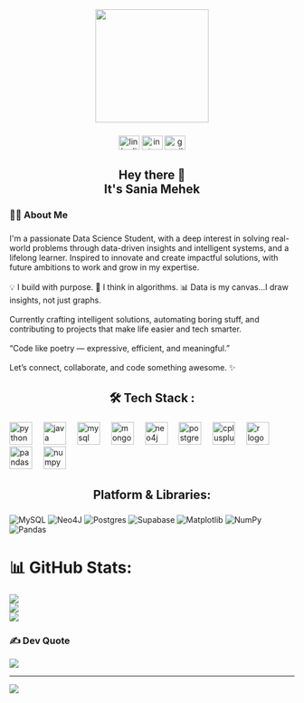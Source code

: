<div align="center">
  <img height="200" src="https://media0.giphy.com/media/v1.Y2lkPTc5MGI3NjExdnB1ZG95YTY2cnFkbXF6NXY2NmhlbDNxZ3B0cmQ2MWQxM3dxOTd1YSZlcD12MV9pbnRlcm5hbF9naWZfYnlfaWQmY3Q9Zw/qOa7H34DqwUtjqMJwz/giphy.gif"  />
</div> 

###

<div align="center">
  <img src="https://raw.githubusercontent.com/maurodesouza/profile-readme-generator/master/src/assets/icons/social/linkedin/default.svg" width="37" height="25" alt="linkedin logo"  />
  <img src="https://raw.githubusercontent.com/maurodesouza/profile-readme-generator/master/src/assets/icons/social/instagram/default.svg" width="37" height="25" alt="instagram logo"  />
  <img src="https://raw.githubusercontent.com/maurodesouza/profile-readme-generator/master/src/assets/icons/social/gmail/default.svg" width="37" height="25" alt="gmail logo"  />
</div>

###

<h2 align="center">Hey there 👋<br>It's Sania Mehek</h2>

###

<h3 align="left">👩‍💻  About Me</h3>

###

<p align="left">I'm a passionate Data Science Student, with a deep interest in solving real-world problems through data-driven insights and intelligent systems, and a lifelong learner. Inspired to innovate and create impactful solutions, with future ambitions to work and grow in my expertise.<br><br>💡 I build with purpose. 🧠 I think in algorithms. 📊 Data is my canvas...I draw insights, not just graphs.<br><br>Currently crafting intelligent solutions, automating boring stuff, and contributing to projects that make life easier and tech smarter.<br><br>“Code like poetry — expressive, efficient, and meaningful.”<br><br>Let’s connect, collaborate, and code something awesome. ✨</p>

###

<h2 align="center">🛠 Tech Stack :</h3>

###

<div align="left">
  <img src="https://cdn.jsdelivr.net/gh/devicons/devicon/icons/python/python-original.svg" height="40" alt="python logo"  />
  <img width="12" />
  <img src="https://cdn.jsdelivr.net/gh/devicons/devicon/icons/java/java-original.svg" height="40" alt="java logo"  />
  <img width="12" />
  <img src="https://cdn.jsdelivr.net/gh/devicons/devicon/icons/mysql/mysql-original.svg" height="40" alt="mysql logo"  />
  <img width="12" />
  <img src="https://cdn.jsdelivr.net/gh/devicons/devicon/icons/mongodb/mongodb-original.svg" height="40" alt="mongodb logo"  />
  <img width="12" />
  <img src="https://cdn.jsdelivr.net/gh/devicons/devicon/icons/neo4j/neo4j-original.svg" height="40" alt="neo4j logo"  />
  <img width="12" />
  <img src="https://cdn.jsdelivr.net/gh/devicons/devicon/icons/postgresql/postgresql-original.svg" height="40" alt="postgresql logo"  />
  <img width="12" />
  <img src="https://cdn.jsdelivr.net/gh/devicons/devicon/icons/cplusplus/cplusplus-original.svg" height="40" alt="cplusplus logo"  />
  <img width="12" />
  <img src="https://cdn.jsdelivr.net/gh/devicons/devicon/icons/r/r-original.svg" height="40" alt="r logo"  />
  <img width="12" />
  <img src="https://cdn.jsdelivr.net/gh/devicons/devicon/icons/pandas/pandas-original.svg" height="40" alt="pandas logo"  />
  <img width="12" />
  <img src="https://cdn.jsdelivr.net/gh/devicons/devicon/icons/numpy/numpy-original.svg" height="40" alt="numpy logo"  />
</div>

###
<h2 align="center">Platform & Libraries:</h3>

###

 ![MySQL](https://img.shields.io/badge/mysql-4479A1.svg?style=plastic&logo=mysql&logoColor=white) ![Neo4J](https://img.shields.io/badge/Neo4j-008CC1?style=plastic&logo=neo4j&logoColor=white) ![Postgres](https://img.shields.io/badge/postgres-%23316192.svg?style=plastic&logo=postgresql&logoColor=white) ![Supabase](https://img.shields.io/badge/Supabase-3ECF8E?style=plastic&logo=supabase&logoColor=white) ![Matplotlib](https://img.shields.io/badge/Matplotlib-%23ffffff.svg?style=plastic&logo=Matplotlib&logoColor=black) ![NumPy](https://img.shields.io/badge/numpy-%23013243.svg?style=plastic&logo=numpy&logoColor=white) ![Pandas](https://img.shields.io/badge/pandas-%23150458.svg?style=plastic&logo=pandas&logoColor=white)
# 📊 GitHub Stats:
![](https://github-readme-stats.vercel.app/api?username=sania08mehek&theme=gruvbox_light&hide_border=false&include_all_commits=false&count_private=false)<br/>
![](https://nirzak-streak-stats.vercel.app/?user=sania08mehek&theme=gruvbox_light&hide_border=false)<br/>
![](https://github-readme-stats.vercel.app/api/top-langs/?username=sania08mehek&theme=gruvbox_light&hide_border=false&include_all_commits=false&count_private=false&layout=compact)

### ✍️ Dev Quote
![](https://quotes-github-readme.vercel.app/api?type=horizontal&theme=dark)

---
[![](https://visitcount.itsvg.in/api?id=sania08mehek&icon=0&color=0)](https://visitcount.itsvg.in)

<!-- Proudly created with GPRM ( https://gprm.itsvg.in ) -->
